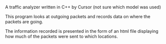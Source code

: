 A traffic analyzer written in C++ by Cursor (not sure which model was used)

This program looks at outgoing packets and records data on where the packets are going.

The information recorded is presented in the form of an html file displaying how much of the packets were sent to which locations.
